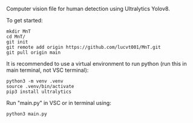 Computer vision file for human detection using Ultralytics Yolov8.

To get started:  

    mkdir MnT
    cd MnT/
    git init
    git remote add origin https://github.com/lucvt001/MnT.git
    git pull origin main
    
It is recommended to use a virtual environment to run python (run this in main terminal, not VSC terminal):  

    python3 -m venv .venv
    source .venv/bin/activate
    pip3 install ultralytics

Run "main.py" in VSC or in terminal using:  

    python3 main.py
